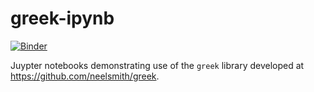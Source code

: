 # greek-ipynb

[![Binder](https://mybinder.org/badge_logo.svg)](https://mybinder.org/v2/gh/neelsmith/greek-ipynb/master)

Juypter notebooks demonstrating use of the `greek` library developed at <https://github.com/neelsmith/greek>.
